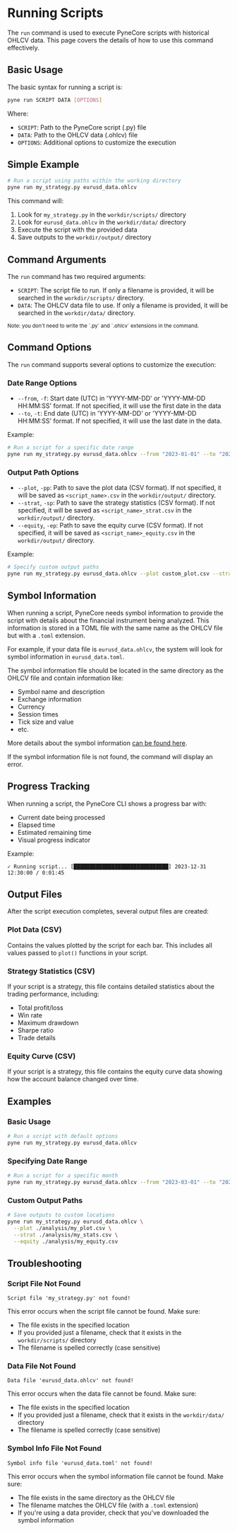 <!--
---
weight: 302
title: "Running Scripts"
description: "Running PyneCore scripts from the command line"
icon: "play_circle"
date: "2025-03-31"
lastmod: "2025-03-31"
draft: false
toc: true
---
-->

# Running Scripts

The `run` command is used to execute PyneCore scripts with historical OHLCV data. This page covers the details of how to use this command effectively.

## Basic Usage

The basic syntax for running a script is:

```bash
pyne run SCRIPT DATA [OPTIONS]
```

Where:
- `SCRIPT`: Path to the PyneCore script (.py) file
- `DATA`: Path to the OHLCV data (.ohlcv) file
- `OPTIONS`: Additional options to customize the execution

## Simple Example

```bash
# Run a script using paths within the working directory
pyne run my_strategy.py eurusd_data.ohlcv
```

This command will:
1. Look for `my_strategy.py` in the `workdir/scripts/` directory
2. Look for `eurusd_data.ohlcv` in the `workdir/data/` directory
3. Execute the script with the provided data
4. Save outputs to the `workdir/output/` directory

## Command Arguments

The `run` command has two required arguments:

- `SCRIPT`: The script file to run. If only a filename is provided, it will be searched in the `workdir/scripts/` directory.
- `DATA`: The OHLCV data file to use. If only a filename is provided, it will be searched in the `workdir/data/` directory.

<small>
Note: you don't need to write the `.py` and `.ohlcv` extensions in the command.
</small>

## Command Options

The `run` command supports several options to customize the execution:

### Date Range Options

- `--from`, `-f`: Start date (UTC) in 'YYYY-MM-DD' or 'YYYY-MM-DD HH:MM:SS' format. If not specified, it will use the first date in the data
- `--to`, `-t`: End date (UTC) in 'YYYY-MM-DD' or 'YYYY-MM-DD HH:MM:SS' format. If not specified, it will use the last date in the data.

Example:
```bash
# Run a script for a specific date range
pyne run my_strategy.py eurusd_data.ohlcv --from "2023-01-01" --to "2023-12-31"
```

### Output Path Options

- `--plot`, `-pp`: Path to save the plot data (CSV format). If not specified, it will be saved as `<script_name>.csv` in the `workdir/output/` directory.
- `--strat`, `-sp`: Path to save the strategy statistics (CSV format). If not specified, it will be saved as `<script_name>_strat.csv` in the `workdir/output/` directory.
- `--equity`, `-ep`: Path to save the equity curve (CSV format). If not specified, it will be saved as `<script_name>_equity.csv` in the `workdir/output/` directory.

Example:
```bash
# Specify custom output paths
pyne run my_strategy.py eurusd_data.ohlcv --plot custom_plot.csv --strat custom_stats.csv
```

## Symbol Information

When running a script, PyneCore needs symbol information to provide the script with details about the financial instrument being analyzed. This information is stored in a TOML file with the same name as the OHLCV file but with a `.toml` extension.

For example, if your data file is `eurusd_data.ohlcv`, the system will look for symbol information in `eurusd_data.toml`.

The symbol information file should be located in the same directory as the OHLCV file and contain information like:
- Symbol name and description
- Exchange information
- Currency
- Session times
- Tick size and value
- etc.

More details about the symbol information [can be found here](../overview/configuration.md#symbol-configuration).

If the symbol information file is not found, the command will display an error.

## Progress Tracking

When running a script, the PyneCore CLI shows a progress bar with:
- Current date being processed
- Elapsed time
- Estimated remaining time
- Visual progress indicator

Example:
```
✓ Running script... [██████████████████████████████] 2023-12-31 12:30:00 / 0:01:45
```

## Output Files

After the script execution completes, several output files are created:

### Plot Data (CSV)

Contains the values plotted by the script for each bar. This includes all values passed to `plot()` functions in your script.

### Strategy Statistics (CSV)

If your script is a strategy, this file contains detailed statistics about the trading performance, including:
- Total profit/loss
- Win rate
- Maximum drawdown
- Sharpe ratio
- Trade details

### Equity Curve (CSV)

If your script is a strategy, this file contains the equity curve data showing how the account balance changed over time.

## Examples

### Basic Usage

```bash
# Run a script with default options
pyne run my_strategy.py eurusd_data.ohlcv
```

### Specifying Date Range

```bash
# Run a script for a specific month
pyne run my_strategy.py eurusd_data.ohlcv --from "2023-03-01" --to "2023-03-31"
```

### Custom Output Paths

```bash
# Save outputs to custom locations
pyne run my_strategy.py eurusd_data.ohlcv \
  --plot ./analysis/my_plot.csv \
  --strat ./analysis/my_stats.csv \
  --equity ./analysis/my_equity.csv
```

## Troubleshooting

### Script File Not Found

```
Script file 'my_strategy.py' not found!
```

This error occurs when the script file cannot be found. Make sure:
- The file exists in the specified location
- If you provided just a filename, check that it exists in the `workdir/scripts/` directory
- The filename is spelled correctly (case sensitive)

### Data File Not Found

```
Data file 'eurusd_data.ohlcv' not found!
```

This error occurs when the data file cannot be found. Make sure:
- The file exists in the specified location
- If you provided just a filename, check that it exists in the `workdir/data/` directory
- The filename is spelled correctly (case sensitive)

### Symbol Info File Not Found

```
Symbol info file 'eurusd_data.toml' not found!
```

This error occurs when the symbol information file cannot be found. Make sure:
- The file exists in the same directory as the OHLCV file
- The filename matches the OHLCV file (with a `.toml` extension)
- If you're using a data provider, check that you've downloaded the symbol information